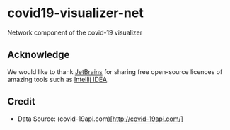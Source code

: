 # covid19-visualizer-net

Network component of the covid-19 visualizer

## Acknowledge

We would like to thank [JetBrains](https://www.jetbrains.com/?from=KiVM) for sharing free
open-source licences of amazing tools such as [Intellij IDEA](https://www.jetbrains.com/idea/?from=KiVM).

## Credit
* Data Source: (covid-19api.com)[http://covid-19api.com/]
